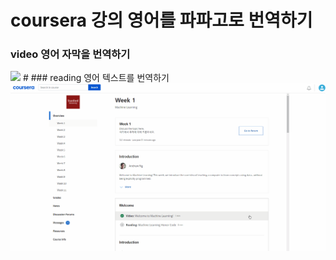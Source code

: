 # coursera 강의 영어를 파파고로 번역하기

### video 영어 자막을 번역하기
<img src="https://github.com/hahacandy/coursera_with_papago/blob/main/video_papago.gif?raw=true"  width="800">
#
### reading 영어 텍스트를 번역하기
<img src="https://github.com/hahacandy/coursera_with_papago/blob/main/reading_papago.gif?raw=true"  width="800">